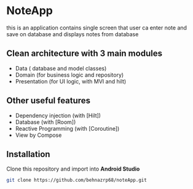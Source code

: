 # NoteApp

this is an application contains single screen that user ca enter note and save on database and displays notes from database 

## Clean architecture with 3 main modules
- Data ( database and model classes)
- Domain (for business logic and repository)
- Presentation (for UI logic, with MVI and hilt)


## Other useful features
- Dependency injection (with [Hilt])
- Database (with [Room])
- Reactive Programming (with [Coroutine])
- View by Compose
  
## Installation
Clone this repository and import into **Android Studio**
```bash
git clone https://github.com/behnazrp68/noteApp.git
```
